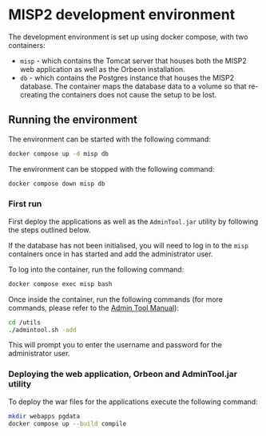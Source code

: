 # MISP2 development environment

The development environment is set up using docker compose, with two containers:

 * `misp` - which contains the Tomcat server that houses both the MISP2 web application
   as well as the Orbeon installation.
 * `db` - which contains the Postgres instance that houses the MISP2 database. The container
   maps the database data to a volume so that re-creating the containers does not cause the
   setup to be lost.

## Running the environment

The environment can be started with the following command:

```bash
docker compose up -d misp db
```

The environment can be stopped with the following command:
```bash
docker compose down misp db
```

### First run

First deploy the applications as well as the `AdminTool.jar` utility by following the steps outlined below.

If the database has not been initialised, you will need to log in to the `misp` containers
once in has started and add the administrator user.

To log into the container, run the following command:

```bash
docker compose exec misp bash
```

Once inside the container, run the following commands (for more commands, please refer to the
[Admin Tool Manual](../utils/admin-tool/manual.md)):

```bash
cd /utils
./admintool.sh -add
```

This will prompt you to enter the username and password for the administrator user.

### Deploying the web application, Orbeon and AdminTool.jar utility

To deploy the war files for the applications execute the following command:

```bash
mkdir webapps pgdata
docker compose up --build compile
```
